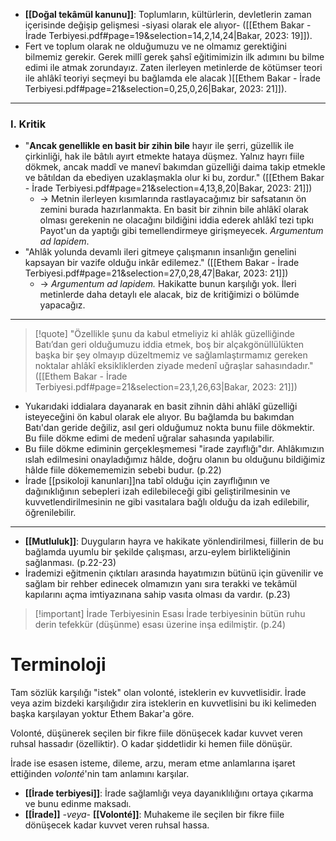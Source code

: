- **[[Doğal tekâmül kanunu]]**: Toplumların, kültürlerin, devletlerin zaman içerisinde değişip gelişmesi -siyasi olarak ele alıyor- ([[Ethem Bakar - İrade Terbiyesi.pdf#page=19&selection=14,2,14,24|Bakar, 2023: 19]]).
- Fert ve toplum olarak ne olduğumuzu ve ne olmamız gerektiğini bilmemiz gerekir. Gerek millî gerek şahsî eğitimimizin ilk adımını bu bilme edimi ile atmak zorundayız. Zaten ilerleyen metinlerde de kötümser teori ile ahlâkî teoriyi seçmeyi bu bağlamda ele alacak )[[Ethem Bakar - İrade Terbiyesi.pdf#page=21&selection=0,25,0,26|Bakar, 2023: 21]]).


---
### I. Kritik
- "**Ancak genellikle en basit bir zihin bile** hayır ile şerri, güzellik ile çirkinliği, hak ile bâtılı ayırt etmekte hataya düşmez. Yalnız hayrı fiile dökmek, ancak maddî ve manevî bakımdan güzelliği daima takip etmekle ve bâtıldan da ebediyen uzaklaşmakla olur ki bu, zordur." ([[Ethem Bakar - İrade Terbiyesi.pdf#page=21&selection=4,13,8,20|Bakar, 2023: 21]])
	- $\to$ Metnin ilerleyen kısımlarında rastlayacağımız bir safsatanın ön zemini burada hazırlanmakta. En basit bir zihnin bile ahlâkî olarak olması gerekenin ne olacağını bildiğini iddia ederek ahlâkî tezi tıpkı Payot'un da yaptığı gibi temellendirmeye girişmeyecek.  *Argumentum ad lapidem*. 
- "Ahlâk yolunda devamlı ileri gitmeye çalışmanın insanlığın genelini kapsayan bir vazife olduğu inkâr edilemez." ([[Ethem Bakar - İrade Terbiyesi.pdf#page=21&selection=27,0,28,47|Bakar, 2023: 21]])
	- $\to$ *Argumentum ad lapidem.* Hakikatte bunun karşılığı yok. İleri metinlerde daha detaylı ele alacak, biz de kritiğimizi o bölümde yapacağız.

---

 
> [!quote] 
>"Özellikle şunu da kabul etmeliyiz ki ahlâk güzelliğinde Batı’dan geri olduğumuzu iddia etmek, boş bir alçakgönüllülükten başka bir şey olmayıp düzeltmemiz ve sağlamlaştırmamız gereken noktalar ahlâkî eksikliklerden ziyade medenî uğraşlar sahasındadır." ([[Ethem Bakar - İrade Terbiyesi.pdf#page=21&selection=23,1,26,63|Bakar, 2023: 21]])

- Yukarıdaki iddialara dayanarak en basit zihnin dâhi ahlâkî güzelliği isteyeceğini ön kabul olarak ele alıyor. Bu bağlamda bu bakımdan Batı'dan geride değiliz, asıl geri olduğumuz nokta bunu fiile dökmektir. Bu fiile dökme edimi de medenî uğralar sahasında yapılabilir. 
- Bu fiile dökme ediminin gerçekleşmemesi "irade zayıflığı"dır. Ahlâkımızın ıslah edilmesini onayladığımız hâlde, doğru olanın bu olduğunu bildiğimiz hâlde fiile dökemememizin sebebi budur. (p.22)
- İrade [[psikoloji kanunları]]na tabî olduğu için zayıflığının ve dağınıklığının sebepleri izah edilebileceği gibi geliştirilmesinin ve kuvvetlendirilmesinin ne gibi vasıtalara bağlı olduğu da izah edilebilir, öğrenilebilir. 

---
- **[[Mutluluk]]**: Duyguların hayra ve hakikate yönlendirilmesi, fiillerin de bu bağlamda uyumlu bir şekilde çalışması, arzu-eylem birlikteliğinin sağlanması. (p.22-23)
- İrademizi eğitmenin çıktıları arasında hayatımızın bütünü için güvenilir ve sağlam bir rehber edinecek olmamızın yanı sıra terakki ve tekâmül kapılarını açma imtiyazınana sahip vasıta olması da vardır. (p.23)


> [!important] İrade Terbiyesinin Esası
> İrade terbiyesinin bütün ruhu derin tefekkür (düşünme) esası üzerine inşa edilmiştir. (p.24)

# Terminoloji
Tam sözlük karşılığı "istek" olan volonté, isteklerin ev kuvvetlisidir. İrade veya azim bizdeki karşılığıdır zira isteklerin en kuvvetlisini bu iki kelimeden başka karşılayan yoktur Ethem Bakar'a göre.

Volonté, düşünerek seçilen bir fikre fiile dönüşecek kadar kuvvet veren ruhsal hassadır (özelliktir). O kadar şiddetlidir ki hemen fiile dönüşür.

İrade ise esasen isteme, dileme, arzu, meram etme anlamlarına işaret ettiğinden *volonté*'nin tam anlamını karşılar. 

- **[[İrade terbiyesi]]**: İrade sağlamlığı veya dayanıklılığını ortaya çıkarma ve bunu edinme maksadı. 
- **[[İrade]]** *-veya-* **[[Volonté]]**: Muhakeme ile seçilen bir fikre fiile dönüşecek kadar kuvvet veren ruhsal hassa.